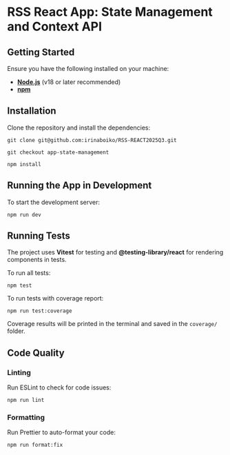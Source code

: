# RSS React App: State Management and Context API

## Getting Started

Ensure you have the following installed on your machine:

- [**Node.js**](https://nodejs.org/) (v18 or later recommended)
- [**npm**](https://www.npmjs.com/)

## Installation

Clone the repository and install the dependencies:

`git clone git@github.com:irinaboiko/RSS-REACT2025Q3.git`

`git checkout app-state-management`

`npm install`

## Running the App in Development

To start the development server:

`npm run dev`

## Running Tests

The project uses **Vitest** for testing and **@testing-library/react** for rendering components in tests.

To run all tests:

`npm test`

To run tests with coverage report:

`npm run test:coverage`

Coverage results will be printed in the terminal and saved in the `coverage/` folder.

## Code Quality

### Linting

Run ESLint to check for code issues:

`npm run lint`

### Formatting

Run Prettier to auto-format your code:

`npm run format:fix`
